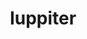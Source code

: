 ---
title: Iuppiter
gen: Iovis
pos: noun
gender: m.
over: King of the Gods and the god of the sky, weather, law and order, destiny and fate, and kingship.
romanang: Jupiter
greekang: Zeus
greek: Ζευς
---